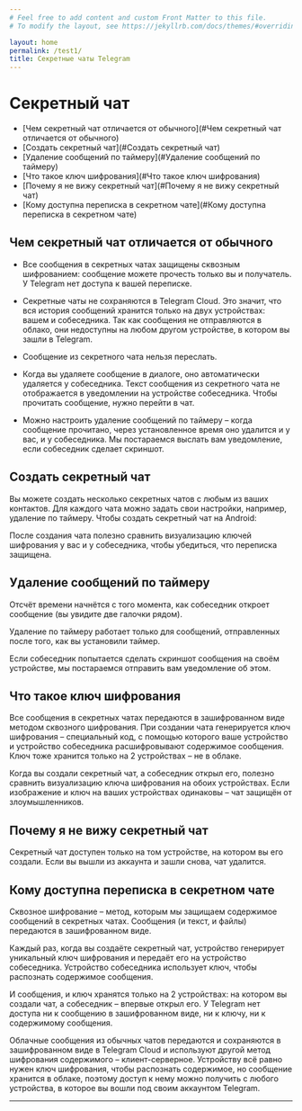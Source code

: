 ```yaml
---
# Feel free to add content and custom Front Matter to this file.
# To modify the layout, see https://jekyllrb.com/docs/themes/#overriding-theme-defaults

layout: home
permalink: /test1/
title: Секретные чаты Telegram
---
```

# Секретный чат
- [Чем секретный чат отличается от обычного](#Чем секретный чат отличается от обычного)
- [Создать секретный чат](#Создать секретный чат)
- [Удаление сообщений по таймеру](#Удаление сообщений по таймеру)
- [Что такое ключ шифрования](#Что такое ключ шифрования)
- [Почему я не вижу секретный чат](#Почему я не вижу секретный чат)
- [Кому доступна перeписка в секретном чате](#Кому доступна перeписка в секретном чате)

## Чем секретный чат отличается от обычного

- Все сообщения в секретных чатах защищены сквозным шифрованием: сообщение можете прочесть только вы и получатель. У Telegram нет доступа к вашей переписке.

- Секретные чаты не сохраняются в Telegram Cloud. Это значит, что вся история сообщений хранится только на двух устройствах: вашем и собеседника. Так как сообщения не отправляются в облако, они недоступны на любом другом устройстве, в котором вы зашли в Telegram.

- Сообщение из секретного чата нельзя переслать.

- Когда вы удаляете сообщение в диалоге, оно автоматически удаляется у собеседника. Текст сообщения из секретного чата не отображается в уведомлении на устройстве собеседника. Чтобы прочитать сообщение, нужно перейти в чат.

- Можно настроить удаление сообщений по таймеру – когда сообщение прочитано, через установленное время оно удалится и у вас, и у собеседника. Мы постараемся выслать вам уведомление, если собеседник сделает скриншот.

## Cоздать секретный чат

Вы можете создать несколько секретных чатов с любым из ваших контактов. Для каждого чата можно задать свои настройки, например, удаление по таймеру.
Чтобы создать секретный чат на Android:

После создания чата полезно сравнить визуализацию ключей шифрования у вас и у собеседника, чтобы убедиться, что переписка защищена.


## Удаление сообщений по таймеру

Отсчёт времени начнётся с того момента, как собеседник откроет сообщение (вы увидите две галочки рядом).

Удаление по таймеру работает только для сообщений, отправленных после того, как вы установили таймер.

Если собеседник попытается сделать скриншот сообщения на своём устройстве, мы постараемся отправить вам уведомление об этом.


## Что такое ключ шифрования

Все сообщения в секретных чатах передаются в зашифрованном виде методом сквозного шифрования. При создании чата генерируется ключ шифрования – специальный код, с помощью которого ваше устройство и устройство собеседника расшифровывают содержимое сообщения. Ключ тоже хранится только на 2 устройствах – не в облаке.

Когда вы создали секретный чат, а собеседник открыл его, полезно сравнить визуализацию ключа шифрования на обоих устройствах. Если изображение и ключ на ваших устройствах одинаковы – чат защищён от злоумышленников.


## Почему я не вижу секретный чат

Секретный чат доступен только на том устройстве, на котором вы его создали. Если вы вышли из аккаунта и зашли снова, чат удалится.


## Кому доступна переписка в секретном чате

Сквозное шифрование – метод, которым мы защищаем содержимое сообщений в секретных чатах. Сообщения (и текст, и файлы) передаются в зашифрованном виде.

Каждый раз, когда вы создаёте секретный чат, устройство генерирует уникальный ключ шифрования и передаёт его на устройство собеседника. Устройство собеседника использует ключ, чтобы распознать содержимое сообщения.

И сообщения, и ключ хранятся только на 2 устройствах: на котором вы создали чат, а собеседник – впервые открыл его. У Telegram нет доступа ни к сообщению в зашифрованном виде, ни к ключу, ни к содержимому сообщения.

Облачные сообщения из обычных чатов передаются и сохраняются в зашифрованном виде в Telegram Cloud и используют другой метод шифрования содержимого – клиент-серверное. Устройству всё равно нужен ключ шифрования, чтобы распознать содержимое, но сообщение хранится в облаке, поэтому доступ к нему можно получить с любого устройства, в которое вы вошли под своим аккаунтом Telegram.




---
